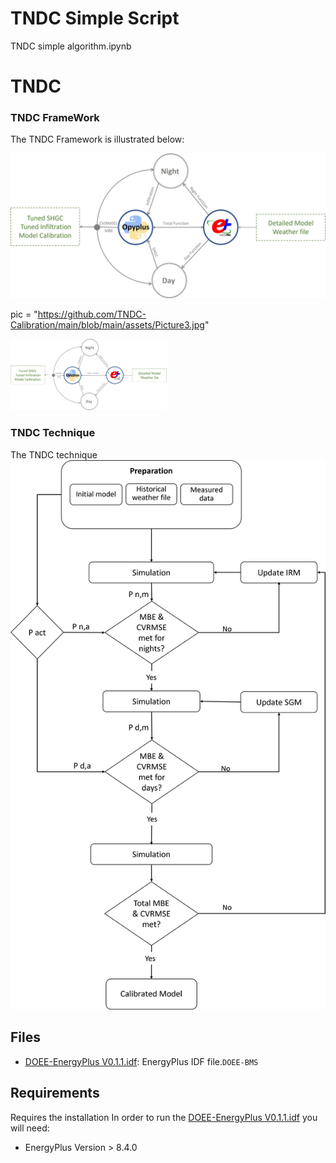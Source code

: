 # TNDC Simple Script
TNDC simple algorithm.ipynb
# TNDC

### TNDC FrameWork

The TNDC Framework is illustrated below:

![](https://github.com/TNDC-Calibration/main/blob/main/assets/Picture3.jpg)

pic = "https://github.com/TNDC-Calibration/main/blob/main/assets/Picture3.jpg"

<img src="https://github.com/TNDC-Calibration/main/blob/main/assets/Picture3.jpg" alt="Your image title" width="250"/>

### TNDC Technique
The TNDC technique 
![](https://github.com/TNDC-Calibration/main/blob/main/TNDC-Technique.png)

## Files
- [DOEE-EnergyPlus V0.1.1.idf](/DOEE-EnergyPlus%20V0.1.1.idf): EnergyPlus IDF file.```DOEE-BMS```

## Requirements
Requires the installation
In order to run the [DOEE-EnergyPlus V0.1.1.idf](/DOEE-EnergyPlus%20V0.1.1.idf) you will need:
- EnergyPlus Version > 8.4.0
